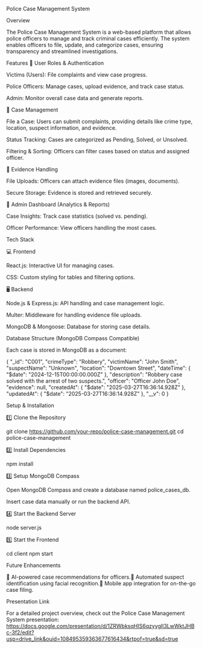 Police Case Management System 

Overview

The Police Case Management System is a web-based platform that allows police officers to manage and track criminal cases efficiently. The system enables officers to file, update, and categorize cases, ensuring transparency and streamlined investigations.

Features 
🔹 User Roles & Authentication

Victims (Users): File complaints and view case progress.

Police Officers: Manage cases, upload evidence, and track case status.

Admin: Monitor overall case data and generate reports.

🔹 Case Management

File a Case: Users can submit complaints, providing details like crime type, location, suspect information, and evidence.

Status Tracking: Cases are categorized as Pending, Solved, or Unsolved.

Filtering & Sorting: Officers can filter cases based on status and assigned officer.

🔹 Evidence Handling

File Uploads: Officers can attach evidence files (images, documents).

Secure Storage: Evidence is stored and retrieved securely.

🔹 Admin Dashboard (Analytics & Reports)

Case Insights: Track case statistics (solved vs. pending).

Officer Performance: View officers handling the most cases.

Tech Stack

💻 Frontend

React.js: Interactive UI for managing cases.

CSS: Custom styling for tables and filtering options.

🖥️ Backend

Node.js & Express.js: API handling and case management logic.

Multer: Middleware for handling evidence file uploads.

MongoDB & Mongoose: Database for storing case details.

Database Structure (MongoDB Compass Compatible)

Each case is stored in MongoDB as a document:

{
  "_id": "C001",
  "crimeType": "Robbery",
  "victimName": "John Smith",
  "suspectName": "Unknown",
  "location": "Downtown Street",
  "dateTime": { "$date": "2024-12-15T00:00:00.000Z" },
  "description": "Robbery case solved with the arrest of two suspects.",
  "officer": "Officer John Doe",
  "evidence": null,
  "createdAt": { "$date": "2025-03-27T16:36:14.928Z" },
  "updatedAt": { "$date": "2025-03-27T16:36:14.928Z" },
  "__v": 0
}

Setup & Installation

1️⃣ Clone the Repository

git clone https://github.com/your-repo/police-case-management.git
cd police-case-management

2️⃣ Install Dependencies

npm install

3️⃣ Setup MongoDB Compass

Open MongoDB Compass and create a database named police_cases_db.

Insert case data manually or run the backend API.

4️⃣ Start the Backend Server

node server.js

5️⃣ Start the Frontend

cd client
npm start

Future Enhancements

🚀 AI-powered case recommendations for officers.🚀 Automated suspect identification using facial recognition.🚀 Mobile app integration for on-the-go case filing.

Presentation Link

For a detailed project overview, check out the Police Case Management System presentation:  
https://docs.google.com/presentation/d/1ZRWbksqHIS6qzyygIl3LwWktJHBc-3f2/edit?usp=drive_link&ouid=108495359363677616434&rtpof=true&sd=true
